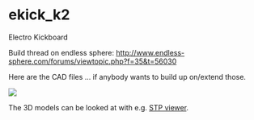 ekick_k2
========

Electro Kickboard

Build thread on endless sphere:
http://www.endless-sphere.com/forums/viewtopic.php?f=35&t=56030

Here are the CAD files ... if anybody wants to build up on/extend those.

<img src="https://lh3.googleusercontent.com/-5Ye6bPyPtFM/UrWy10a6O9I/AAAAAAAAZPg/F7jyuUI0kRQ/s640/kickboard_1.jpg" />

The 3D models can be looked at with e.g. <a href="http://stpviewer.com/">STP viewer</a>.

